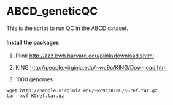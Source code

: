# ABCD_geneticQC

This is the script to run QC in the ABCD dataset.

#### Install the packages

1. Plink
http://zzz.bwh.harvard.edu/plink/download.shtml

2. KING
http://people.virginia.edu/~wc9c/KING/Download.htm

3. 1000 genomes
```{bash}
wget http://people.virginia.edu/~wc9c/KING/KGref.tar.gz
tar -xvf KGref.tar.gz
```

###
